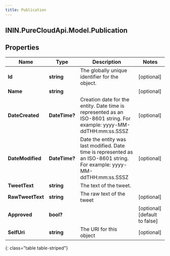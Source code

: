 ```yaml
---
title: Publication
---
```

## ININ.PureCloudApi.Model.Publication

## Properties

|Name | Type | Description | Notes|
|------------ | ------------- | ------------- | -------------|
| **Id** | **string** | The globally unique identifier for the object. | [optional] |
| **Name** | **string** |  | [optional] |
| **DateCreated** | **DateTime?** | Creation date for the entity. Date time is represented as an ISO-8601 string. For example: yyyy-MM-ddTHH:mm:ss.SSSZ | [optional] |
| **DateModified** | **DateTime?** | Date the entity was last modified. Date time is represented as an ISO-8601 string. For example: yyyy-MM-ddTHH:mm:ss.SSSZ | [optional] |
| **TweetText** | **string** | The text of the tweet. | |
| **RawTweetText** | **string** | The raw text of the tweet | [optional] |
| **Approved** | **bool?** |  | [optional] [default to false]|
| **SelfUri** | **string** | The URI for this object | [optional] |
{: class="table table-striped"}


